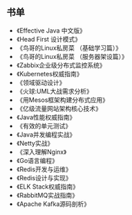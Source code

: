 ## 书单

* 《Effective Java 中文版》
* 《Head First 设计模式》
* 《鸟哥的Linux私房菜 （基础学习篇）》
* 《鸟哥的Linux私房菜 （服务器架设篇）》
* 《Zabbix企业级分布式监控系统》
* 《Kubernetes权威指南》
* 《领域驱动设计》
* 《火球:UML大战需求分析》
* 《用Mesos框架构建分布式应用》
* 《亿级流量网站架构核心技术》
* 《Java性能权威指南》
* 《有效的单元测试》
* 《Java并发编程实战》
* 《Netty实战》
* 《深入理解Nginx》
* 《Go语言编程》
* 《Redis开发与运维》
* 《Redis设计与实现》
* 《ELK Stack权威指南》
* 《RabbitMQ实战指南》
* 《Apache Kafka源码剖析》



